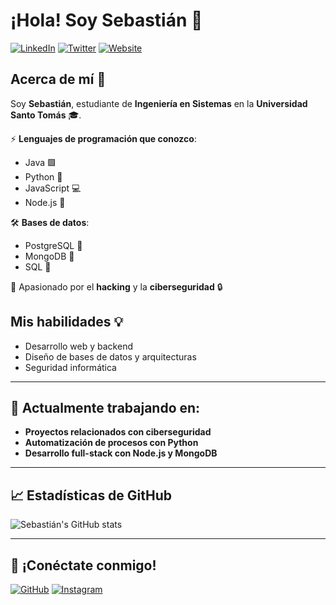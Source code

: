 # ¡Hola! Soy Sebastián 👋

[![LinkedIn](https://img.shields.io/badge/LinkedIn-%230077B5?style=for-the-badge&logo=linkedin&logoColor=white)](https://www.linkedin.com/in/sebastian/)
[![Twitter](https://img.shields.io/badge/Twitter-%231DA1F2?style=for-the-badge&logo=twitter&logoColor=white)](https://twitter.com/sebastian)
[![Website](https://img.shields.io/badge/Website-%23FF5722?style=for-the-badge&logo=google-chrome&logoColor=white)](https://sebastian.dev)

## Acerca de mí 🤖

Soy **Sebastián**, estudiante de **Ingeniería en Sistemas** en la **Universidad Santo Tomás** 🎓.

⚡ **Lenguajes de programación que conozco**:
- Java 🟩
- Python 🐍
- JavaScript 💻
- Node.js 🚀

🛠️ **Bases de datos**:
- PostgreSQL 🐘
- MongoDB 🍃
- SQL 🧮

🔐 Apasionado por el **hacking** y la **ciberseguridad** 🔒

## Mis habilidades 💡

- Desarrollo web y backend
- Diseño de bases de datos y arquitecturas
- Seguridad informática

---

## 🌱 Actualmente trabajando en:

- **Proyectos relacionados con ciberseguridad**
- **Automatización de procesos con Python**
- **Desarrollo full-stack con Node.js y MongoDB**

---

## 📈 Estadísticas de GitHub

![Sebastián's GitHub stats](https://github-readme-stats.vercel.app/api?username=sebas&show_icons=true&count_private=true&hide=prs&theme=radical)

---

## 🚀 ¡Conéctate conmigo!

[![GitHub](https://img.shields.io/badge/GitHub-%23121011?style=for-the-badge&logo=github&logoColor=white)](https://github.com/sebas)
[![Instagram](https://img.shields.io/badge/Instagram-%23E4405F?style=for-the-badge&logo=instagram&logoColor=white)](https://instagram.com/sebastian)
